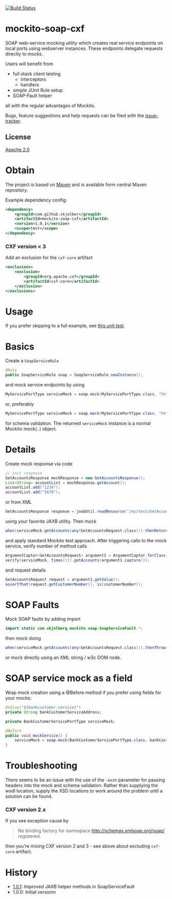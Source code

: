 [![Build Status](https://travis-ci.org/skjolber/mockito-soap-cxf.svg?branch=master)](https://travis-ci.org/skjolber/mockito-soap-cxf)

# mockito-soap-cxf
SOAP web-service mocking utility which creates real service endpoints on local ports using webserver instances. These endpoints delegate requests directly to mocks.

Users will benefit from
 * full stack client testing
   * interceptors
   * handlers
 * simple JUnit Rule setup
 * SOAP-Fault helper

all with the regular advantages of Mockito.

Bugs, feature suggestions and help requests can be filed with the [issue-tracker].

## License
[Apache 2.0]

# Obtain
The project is based on [Maven] and is available form central Maven repository.

Example dependency config:

```xml
<dependency>
	<groupId>com.github.skjolber</groupId>
	<artifactId>mockito-soap-cxf</artifactId>
	<version>1.0.1</version>
	<scope>test</scope>
</dependency>
```

### CXF version < 3
Add an exclusion for the `cxf-core` artifact

```xml
<exclusions>
	<exclusion>
		<groupId>org.apache.cxf</groupId>
		<artifactId>cxf-core</artifactId>
	</exclusion>
</exclusions>
```

# Usage
If you prefer skipping to a full example, see [this unit test](src/test/java/com/skjolberg/mockito/soap/BankCustomerServiceTest.java). 

# Basics
Create a `SoapServiceRule`
```java
@Rule
public SoapServiceRule soap = SoapServiceRule.newInstance();
```

and mock service endpoints by using

```java
MyServicePortType serviceMock = soap.mock(MyServicePortType.class, "http://localhost:12345"); 
```

or, preferably

```java
MyServicePortType serviceMock = soap.mock(MyServicePortType.class, "http://localhost:12345", "classpath:/wsdl/MyService.wsdl"); 
```

for schema validation. The returned `serviceMock` instance is a normal Mockito mock(..) object. 

# Details
Create mock response via code

```java
// init response
GetAccountsResponse mockResponse = new GetAccountsResponse();
List<String> accountList = mockResponse.getAccount();
accountList.add("1234");
accountList.add("5678");
```

or from XML

```java
GetAccountsResponse response = jaxbUtil.readResource("/my/test/GetAccountsResponse1.xml", GetAccountsResponse.class);
```
using your favorite JAXB utility. Then mock

```java
when(serviceMock.getAccounts(any(GetAccountsRequest.class))).thenReturn(mockResponse);
```

and apply standard Mockito test approach. After triggering calls to the mock service, verify number of method calls

```java
ArgumentCaptor<GetAccountsRequest> argument1 = ArgumentCaptor.forClass(GetAccountsRequest.class);
verify(serviceMock, times(1)).getAccounts(argument1.capture());
```

and request details

```java
GetAccountsRequest request = argument1.getValue();
assertThat(request.getCustomerNumber(), is(customerNumber));
```

# SOAP Faults
Mock SOAP faults by adding import

```java
import static com.skjolberg.mockito.soap.SoapServiceFault.*;
```

then mock doing

```java
when(serviceMock.getAccounts(any(GetAccountsRequest.class))).thenThrow(createFault(exception));
```

or mock directly using an XML string / w3c DOM node.

# SOAP service mock as a field
Wrap mock creation using a @Before method if you prefer using fields for your mocks:

```java
@Value("${bankcustomer.service}")
private String bankCustomerServiceAddress;

private BankCustomerServicePortType serviceMock;

@Before
public void mockService() {
	serviceMock = soap.mock(BankCustomerServicePortType.class, bankCustomerServiceAddress);
}
```

# Troubleshooting
There seems to be an issue with the use of the `-exsh` parameter for passing headers into the mock and schema validation. Rather than supplying the wsdl location, supply the XSD locations to work around the problem until a solution can be found.

### CXF version 2.x
If you see exception cause by

> No binding factory for namespace http://schemas.xmlsoap.org/soap/ registered.

then you're mixing CXF version 2 and 3 - see above about excluding `cxf-core` artifact.

# History

 - [1.0.1]: Improved JAXB helper methods in SoapServiceFault
 - 1.0.0: Initial versionn

[Apache 2.0]:          	http://www.apache.org/licenses/LICENSE-2.0.html
[issue-tracker]:       	https://github.com/skjolber/mockito-soap-cxf/issues
[Maven]:                http://maven.apache.org/
[1.0.1]:				https://github.com/skjolber/mockito-soap-cxf/releases/tag/mockito-soap-cxf-1.0.10
